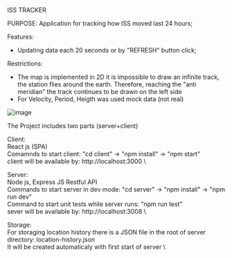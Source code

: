 ISS TRACKER

PURPOSE:
Application for tracking how ISS moved last 24 hours;

Features: 
- Updating data each 20 seconds or by "REFRESH" button click;

Restrictions:
 - The map is implemented in 2D it is impossible to draw an infinite track, the station flies around the earth. Therefore, reaching the "anti meridian" the track continues to be drawn on the left side
 - For Velocity, Period, Heigth was used mock data (not real)

![image](https://github.com/user-attachments/assets/51f71e61-322c-4747-811e-94c36d978aa7)

The Project includes two parts (server+client)

Client: \
React js (SPA) \
Comamnds to start client: "cd client" -> "npm install" -> "npm start" \
client will be available by: http://localhost:3000 \

Server:  \
Node js, Express JS Restful API \
Commands to start server in dev mode: "cd server" -> "npm install" ->  "npm run dev" \
Command to start unit tests while server runs: "npm run test" \
sever will be available by: http://localhost:3008 \


Storage: \
For storaging location history there is a JSON file in the root of server directory: location-history.json \
It will be created automaticaly with first start of server \
